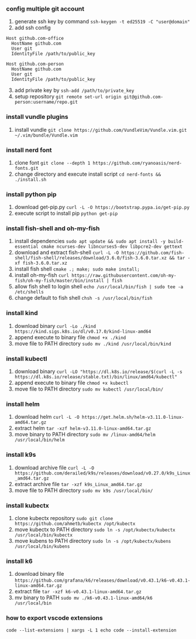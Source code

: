 ### config multiple git account
1. generate ssh key by command `ssh-keygen -t ed25519 -C "user@domain"`
2. add ssh config
```
Host github.com-office
  HostName github.com
  User git
  IdentityFile /path/to/public_key

Host github.com-person
  HostName github.com
  User git
  IdentityFile /path/to/public_key
```
3. add private key by `ssh-add /path/to/private_key`
4. setup repository `git remote set-url origin git@github.com-person:username/repo.git`

### install vundle plugins
1. install vundle `git clone https://github.com/VundleVim/Vundle.vim.git ~/.vim/bundle/Vundle.vim`

### install nerd font
1. clone font `git clone --depth 1 https://github.com/ryanoasis/nerd-fonts.git`
2. change directory and execute install script `cd nerd-fonts && ./install.sh`

### install python pip
1. download get-pip.py `curl -L -O https://bootstrap.pypa.io/get-pip.py`
2. execute script to install pip `python get-pip`

### install fish-shell and oh-my-fish
1. install dependencies `sudo apt update && sudo apt install -y build-essential cmake ncurses-dev libncurses5-dev libpcre2-dev gettext`
2. download and extract fish-shell `curl -L -O https://github.com/fish-shell/fish-shell/releases/download/3.6.0/fish-3.6.0.tar.xz && tar -xf fish-3.6.0.tar.xz`
3. install fish shell `cmake .; make; sudo make install;`
4. install oh-my-fish `curl https://raw.githubusercontent.com/oh-my-fish/oh-my-fish/master/bin/install | fish`
5. allow fish shell to login shell `echo /usr/local/bin/fish | sudo tee -a /etc/shells`
6. change default to fish shell `chsh -s /usr/local/bin/fish`

### install kind
1. download binary `curl -Lo ./kind https://kind.sigs.k8s.io/dl/v0.17.0/kind-linux-amd64`
2. append execute to binary file `chmod +x ./kind`
3. move file to PATH directory `sudo mv ./kind /usr/local/bin/kind`

### install kubectl
1. download binary `curl -LO "https://dl.k8s.io/release/$(curl -L -s https://dl.k8s.io/release/stable.txt)/bin/linux/amd64/kubectl"`
2. append execute to binary file `chmod +x kubectl`
3. move file to PATH directory `sudo mv kubectl /usr/local/bin/`

### install helm
1. download helm `curl -L -O https://get.helm.sh/helm-v3.11.0-linux-amd64.tar.gz`
2. extract helm `tar -xzf helm-v3.11.0-linux-amd64.tar.gz`
3. move binary to PATH directory `sudo mv /linux-amd64/helm /usr/local/bin/helm`

### install k9s
1. download archive file `curl -L -O https://github.com/derailed/k9s/releases/download/v0.27.0/k9s_Linux_amd64.tar.gz`
2. extract archive file `tar -xzf k9s_Linux_amd64.tar.gz`
3. move file to PATH directory `sudo mv k9s /usr/local/bin/`

### install kubectx
1. clone kubectx repository `sudo git clone https://github.com/ahmetb/kubectx /opt/kubectx`
2. move kubectx to PATH directory `sudo ln -s /opt/kubectx/kubectx /usr/local/bin/kubectx`
3. move kubens to PATH directory `sudo ln -s /opt/kubectx/kubens /usr/local/bin/kubens`

### install k6
1. download binary file `https://github.com/grafana/k6/releases/download/v0.43.1/k6-v0.43.1-linux-amd64.tar.gz`
2. extract file `tar -xzf k6-v0.43.1-linux-amd64.tar.gz`
3. mv binary to PATH `sudo mv ./k6-v0.43.1-linux-amd64/k6 /usr/local/bin`

### how to export vscode extensions
```
code --list-extensions | xargs -L 1 echo code --install-extension
```
